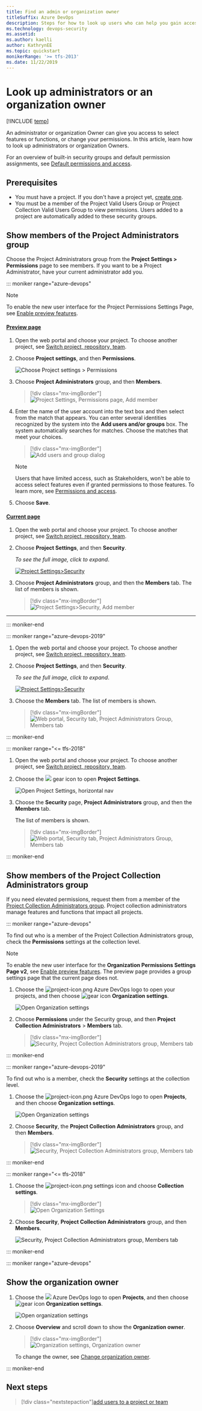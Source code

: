 ```yaml
---
title: Find an admin or organization owner 
titleSuffix: Azure DevOps
description: Steps for how to look up users who can help you gain access or change your permissions, project collection admin, or project owner 
ms.technology: devops-security
ms.assetid: 
ms.author: kaelli
author: KathrynEE
ms.topic: quickstart
monikerRange: '>= tfs-2013'
ms.date: 11/22/2019
---
```


# Look up administrators or an organization owner

[!INCLUDE [temp](../../includes/version-vsts-tfs-all-versions.md)]

An administrator or organization Owner can give you access to select features or functions, or change your permissions. In this article, learn how to look up administrators or organization Owners.

For an overview of built-in security groups and default permission assignments, see [Default permissions and access](permissions-access.md).

## Prerequisites

* You must have a project. If you don't have a project yet, [create one](../projects/create-project.md).
* You must be a member of the Project Valid Users Group or Project Collection Valid Users Group to view permissions. Users added to a project are automatically added to these security groups.

## Show members of the Project Administrators group

Choose the Project Administrators group from the **Project Settings > Permissions** page to see members. If you want to be a Project Administrator, have your current administrator add you.

::: moniker range="azure-devops"

> [!NOTE]  
> To enable the new user interface for the Project Permissions Settings Page, see [Enable preview features](../../project/navigation/preview-features.md).

#### [Preview page](#tab/preview-page)

1.  Open the web portal and choose your project. To choose another project, see [Switch project, repository, team](../../project/navigation/go-to-project-repo.md).

2.  Choose **Project settings**, and then **Permissions**.

    ![Choose Project settings > Permissions](../settings/media/shared/open-project-settings-permissions-preview.png)

3.  Choose **Project Administrators** group, and then **Members**.

    > [!div class="mx-imgBorder"]  
    > ![Project Settings, Permissions page, Add member](media/project-collection/project-admin-members-tab-s154.png)

4.  Enter the name of the user account into the text box and then select from the match that appears. You can enter several identities recognized by the system into the **Add users and/or groups** box. The system automatically searches for matches. Choose the matches that meet your choices.

    > [!div class="mx-imgBorder"]  
    > ![Add users and group dialog](media/project-collection/add-member-project-admin.png)

    > [!NOTE]  
    > Users that have limited access, such as Stakeholders, won't be able to access select features even if granted permissions to those features. To learn more, see [Permissions and access](permissions-access.md).

5.  Choose **Save**.

#### [Current page](#tab/current-page)

1.  Open the web portal and choose your project. To choose another project, see [Switch project, repository, team](../../project/navigation/go-to-project-repo.md).

2.  Choose **Project Settings**, and then **Security**.

    _To see the full image, click to expand_.

    [![Project Settings>Security](media/view-permissions/open-security-project-level-vert.png)](media/view-permissions/open-security-project-level-vert-expanded.png#lightbox)

3.  Choose **Project Administrators** group, and then the **Members** tab. The list of members is shown.

    > [!div class="mx-imgBorder"]  
    > ![Project Settings>Security, Add member](media/project-level-permissions-add-member.png)

---

::: moniker-end

::: moniker range="azure-devops-2019"

1.  Open the web portal and choose your project. To choose another project, see [Switch project, repository, team](../../project/navigation/go-to-project-repo.md).

2.  Choose **Project Settings**, and then **Security**.

    _To see the full image, click to expand_.

    [![Project Settings>Security](media/view-permissions/open-security-project-level-vert.png)](media/view-permissions/open-security-project-level-vert-expanded.png#lightbox)

3.  Choose the **Members** tab. The list of members is shown.

    > [!div class="mx-imgBorder"]  
    > ![Web portal, Security tab, Project Administrators Group, Members tab](media/view-permissions-project-level-membership.png)

::: moniker-end

::: moniker range="<= tfs-2018"

1.  Open the web portal and choose your project. To choose another project, see [Switch project, repository, team](../../project/navigation/go-to-project-repo.md).

2.  Choose the ![ ](../../media/icons/gear-icon.png) gear icon to open **Project Settings**.

    ![Open Project Settings, horizontal nav](../../media/settings/open-project-settings-horz.png)

3.  Choose the **Security** page, **Project Administrators** group, and then the **Members** tab.

    The list of members is shown.

    > [!div class="mx-imgBorder"]  
    > ![Web portal, Security tab, Project Administrators Group, Members tab](media/view-permissions-project-level-membership.png)

::: moniker-end

## Show members of the Project Collection Administrators group

If you need elevated permissions, request them from a member of the [Project Collection Administrators group](set-project-collection-level-permissions.md). Project collection administrators manage features and functions that impact all projects.

::: moniker range="azure-devops"

To find out who is a member of the Project Collection Administrators group, check the **Permissions** settings at the collection level.

> [!NOTE]  
> To enable the new user interface for the **Organization Permissions Settings Page v2**, see [Enable preview features](../../project/navigation/preview-features.md). The preview page provides a group settings page that the current page does not.

1.  Choose the ![project-icon.png](../../media/icons/project-icon.png) Azure DevOps logo to open your projects, and then choose ![gear icon](../../media/icons/gear-icon.png) **Organization settings**.

    ![Open Organization settings](../../media/open-organization-settings-preview.png)

2.  Choose **Permissions** under the Security group, and then **Project Collection Administrators** > **Members** tab.

    > [!div class="mx-imgBorder"]  
    > ![Security, Project Collection Administrators group, Members tab](media/project-collection/project-collection-admins-members-tab-s157.png)

::: moniker-end

::: moniker range="azure-devops-2019"

To find out who is a member, check the **Security** settings at the collection level.

1.  Choose the ![project-icon.png](../../media/icons/project-icon.png) Azure DevOps logo to open **Projects**, and then choose **Organization settings**.

    ![Open Organization settings](../../pipelines/agents/media/agent-pools-tab/organization-settings.png)

2.  Choose **Security**, the **Project Collection Administrators** group, and then **Members**.

    > [!div class="mx-imgBorder"]  
    > ![Security, Project Collection Administrators group, Members tab](media/view-permissions/collection-admins-vert.png)

::: moniker-end

::: moniker range="<= tfs-2018"

1.  Choose the ![project-icon.png](../../media/icons/project-icon.png) settings icon and choose **Collection settings**.

    > [!div class="mx-imgBorder"]  
    > ![Open Organization Settings](/azure/devops/media/settings/open-account-settings.png)

2.  Choose **Security**, **Project Collection Administrators** group, and then **Members**.

    ![Security, Project Collection Administrators group, Members tab](media/view-permissions/collection-admins.png)

::: moniker-end

::: moniker range="azure-devops"

<a name="find-owner"></a>

## Show the organization owner

1.  Choose the ![ ](/azure/devops/media/icons/project-icon.png) Azure DevOps logo to open **Projects**, and then choose ![gear icon](../../media/icons/gear-icon.png) **Organization settings**.

    ![Open organization settings](../../media/open-organization-settings-preview.png)

2.  Choose **Overview** and scroll down to show the **Organization owner**.

    > [!div class="mx-imgBorder"]  
    > ![Organization settings, Organization owner](../../media/settings/organization-settings-info.png)

    To change the owner, see [Change organization owner](../accounts/change-organization-ownership.md).

::: moniker-end

## Next steps

> [!div class="nextstepaction"][add users to a project or team](add-users-team-project.md)
